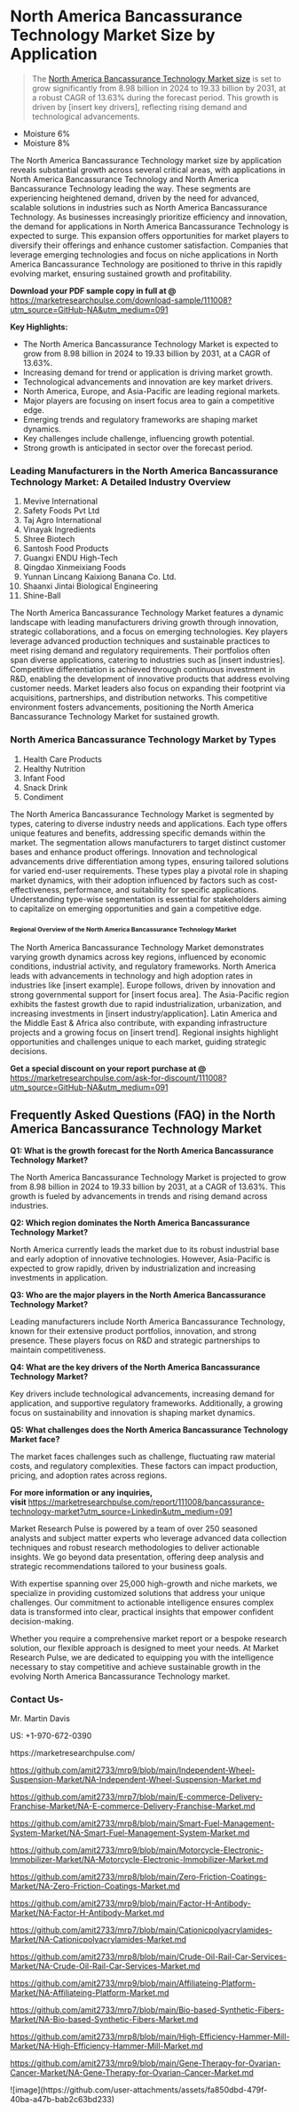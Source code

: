 <h1>North America Bancassurance Technology Market&nbsp;Size by Application</h1><blockquote><p>The <a href="https://marketresearchpulse.com/download-sample/111008?utm_source=GitHub-NA&amp;utm_medium=091">North America Bancassurance Technology Market size</a> is set to grow significantly from 8.98 billion in 2024 to 19.33 billion by 2031, at a robust CAGR of 13.63% during the forecast period. This growth is driven by [insert key drivers], reflecting rising demand and technological advancements.</p></blockquote><ul><li>Moisture 6% <li> Moisture 8%</li></ul><p>The North America Bancassurance Technology market size by application reveals substantial growth across several critical areas, with applications in North America Bancassurance Technology and North America Bancassurance Technology leading the way. These segments are experiencing heightened demand, driven by the need for advanced, scalable solutions in industries such as North America Bancassurance Technology. As businesses increasingly prioritize efficiency and innovation, the demand for applications in North America Bancassurance Technology is expected to surge. This expansion offers opportunities for market players to diversify their offerings and enhance customer satisfaction. Companies that leverage emerging technologies and focus on niche applications in North America Bancassurance Technology are positioned to thrive in this rapidly evolving market, ensuring sustained growth and profitability.</p><p><strong>Download your PDF sample copy in full at @ </strong><a href="https://marketresearchpulse.com/download-sample/111008?utm_source=GitHub-NA&amp;utm_medium=091">https://marketresearchpulse.com/download-sample/111008?utm_source=GitHub-NA&amp;utm_medium=091</a></p><p><strong>Key Highlights: </strong></p><ul><li>The North America Bancassurance Technology Market is expected to grow from 8.98 billion in 2024 to 19.33 billion by 2031, at a CAGR of 13.63%.</li><li>Increasing demand for trend or application is driving market growth.</li><li>Technological advancements and innovation are key market drivers.</li><li>North America, Europe, and Asia-Pacific are leading regional markets.</li><li>Major players are focusing on insert focus area to gain a competitive edge.</li><li>Emerging trends and regulatory frameworks are shaping market dynamics.</li><li>Key challenges include challenge, influencing growth potential.</li><li>Strong growth is anticipated in sector over the forecast period.</li></ul><h3>Leading Manufacturers in the North America Bancassurance Technology Market: A Detailed Industry Overview</h3><ol><li>Mevive International</li><li>Safety Foods Pvt Ltd</li><li>Taj Agro International</li><li>Vinayak Ingredients</li><li>Shree Biotech</li><li>Santosh Food Products</li><li>Guangxi ENDU High-Tech</li><li>Qingdao Xinmeixiang Foods</li><li>Yunnan Lincang Kaixiong Banana Co. Ltd.</li><li>Shaanxi Jintai Biological Engineering</li><li>Shine-Ball</li></ol><div class="flex max-w-full flex-col flex-grow"><div class="min-h-8 text-message flex w-full flex-col items-end gap-2 whitespace-normal break-words [.text-message+&amp;]:mt-5" dir="auto" data-message-author-role="assistant" data-message-id="fd8432e4-4910-450d-b182-61b7bfb0a01f" data-message-model-slug="gpt-4o"><div class="flex w-full flex-col gap-1 empty:hidden first:pt-[3px]"><div class="markdown prose w-full break-words dark:prose-invert light"><p>The North America Bancassurance Technology Market features a dynamic landscape with leading manufacturers driving growth through innovation, strategic collaborations, and a focus on emerging technologies. Key players leverage advanced production techniques and sustainable practices to meet rising demand and regulatory requirements. Their portfolios often span diverse applications, catering to industries such as [insert industries]. Competitive differentiation is achieved through continuous investment in R&amp;D, enabling the development of innovative products that address evolving customer needs. Market leaders also focus on expanding their footprint via acquisitions, partnerships, and distribution networks. This competitive environment fosters advancements, positioning the North America Bancassurance Technology Market for sustained growth.</p></div></div></div></div><h3>North America Bancassurance Technology Market by Types</h3><ol><li>Health Care Products <li> Healthy Nutrition <li> Infant Food <li> Snack Drink <li> Condiment</li></ol><div class="flex max-w-full flex-col flex-grow"><div class="min-h-8 text-message flex w-full flex-col items-end gap-2 whitespace-normal break-words [.text-message+&amp;]:mt-5" dir="auto" data-message-author-role="assistant" data-message-id="084470be-0bb7-4664-bddf-5156b4f41249" data-message-model-slug="gpt-4o-mini"><div class="flex w-full flex-col gap-1 empty:hidden first:pt-[3px]"><div class="markdown prose w-full break-words dark:prose-invert light"><p>The North America Bancassurance Technology Market is segmented by types, catering to diverse industry needs and applications. Each type offers unique features and benefits, addressing specific demands within the market. The segmentation allows manufacturers to target distinct customer bases and enhance product offerings. Innovation and technological advancements drive differentiation among types, ensuring tailored solutions for varied end-user requirements. These types play a pivotal role in shaping market dynamics, with their adoption influenced by factors such as cost-effectiveness, performance, and suitability for specific applications. Understanding type-wise segmentation is essential for stakeholders aiming to capitalize on emerging opportunities and gain a competitive edge.</p></div></div></div></div><h3><span style="font-size: 11px;">Regional Overview of the North America Bancassurance Technology Market</span></h3><div class="flex max-w-full flex-col flex-grow"><div class="min-h-8 text-message flex w-full flex-col items-end gap-2 whitespace-normal break-words [.text-message+&amp;]:mt-5" dir="auto" data-message-author-role="assistant" data-message-id="e9038762-ce64-4e30-91c9-9bd413514231" data-message-model-slug="gpt-4o-mini"><div class="flex w-full flex-col gap-1 empty:hidden first:pt-[3px]"><div class="markdown prose w-full break-words dark:prose-invert light"><p>The North America Bancassurance Technology Market demonstrates varying growth dynamics across key regions, influenced by economic conditions, industrial activity, and regulatory frameworks. North America leads with advancements in technology and high adoption rates in industries like [insert example]. Europe follows, driven by innovation and strong governmental support for [insert focus area]. The Asia-Pacific region exhibits the fastest growth due to rapid industrialization, urbanization, and increasing investments in [insert industry/application]. Latin America and the Middle East &amp; Africa also contribute, with expanding infrastructure projects and a growing focus on [insert trend]. Regional insights highlight opportunities and challenges unique to each market, guiding strategic decisions.</p></div></div></div></div><p><strong>Get a special discount on your report purchase at @ </strong><a href="https://marketresearchpulse.com/ask-for-discount/111008?utm_source=GitHub-NA&amp;utm_medium=091">https://marketresearchpulse.com/ask-for-discount/111008?utm_source=GitHub-NA&amp;utm_medium=091</a></p><h2>Frequently Asked Questions (FAQ) in the North America Bancassurance Technology Market</h2><p><strong>Q1: What is the growth forecast for the North America Bancassurance Technology Market?</strong></p><p>The North America Bancassurance Technology Market is projected to grow from 8.98 billion in 2024 to 19.33 billion by 2031, at a CAGR of 13.63%. This growth is fueled by advancements in trends and rising demand across industries.</p><p><strong>Q2: Which region dominates the North America Bancassurance Technology Market?</strong></p><p>North America currently leads the market due to its robust industrial base and early adoption of innovative technologies. However, Asia-Pacific is expected to grow rapidly, driven by industrialization and increasing investments in application.</p><p><strong>Q3: Who are the major players in the North America Bancassurance Technology Market?</strong></p><p>Leading manufacturers include North America Bancassurance Technology, known for their extensive product portfolios, innovation, and strong presence. These players focus on R&amp;D and strategic partnerships to maintain competitiveness.</p><p><strong>Q4: What are the key drivers of the North America Bancassurance Technology Market?</strong></p><p>Key drivers include technological advancements, increasing demand for application, and supportive regulatory frameworks. Additionally, a growing focus on sustainability and innovation is shaping market dynamics.</p><p><strong>Q5: What challenges does the North America Bancassurance Technology Market face?</strong></p><p>The market faces challenges such as challenge, fluctuating raw material costs, and regulatory complexities. These factors can impact production, pricing, and adoption rates across regions.</p><p><strong>For more information or any inquiries, visit&nbsp;</strong><a href="https://marketresearchpulse.com/report/111008/bancassurance-technology-market?utm_source=Linkedin&utm_medium=091">https://marketresearchpulse.com/report/111008/bancassurance-technology-market?utm_source=Linkedin&utm_medium=091</a></p><p>Market Research Pulse is powered by a team of over 250 seasoned analysts and subject matter experts who leverage advanced data collection techniques and robust research methodologies to deliver actionable insights. We go beyond data presentation, offering deep analysis and strategic recommendations tailored to your business goals.</p><p>With expertise spanning over 25,000 high-growth and niche markets, we specialize in providing customized solutions that address your unique challenges. Our commitment to actionable intelligence ensures complex data is transformed into clear, practical insights that empower confident decision-making.</p><p>Whether you require a comprehensive market report or a bespoke research solution, our flexible approach is designed to meet your needs. At Market Research Pulse, we are dedicated to equipping you with the intelligence necessary to stay competitive and achieve sustainable growth in the evolving North America Bancassurance Technology market.</p><h3><strong>Contact Us-</strong></h3><p>Mr. Martin Davis</p><p>US: +1-970-672-0390</p><p>https://marketresearchpulse.com/</p><p><a href="https://github.com/amit2733/mrp9/blob/main/Independent-Wheel-Suspension-Market/NA-Independent-Wheel-Suspension-Market.md">https://github.com/amit2733/mrp9/blob/main/Independent-Wheel-Suspension-Market/NA-Independent-Wheel-Suspension-Market.md</a></p><p><a href="https://github.com/amit2733/mrp7/blob/main/E-commerce-Delivery-Franchise-Market/NA-E-commerce-Delivery-Franchise-Market.md">https://github.com/amit2733/mrp7/blob/main/E-commerce-Delivery-Franchise-Market/NA-E-commerce-Delivery-Franchise-Market.md</a></p><p><a href="https://github.com/amit2733/mrp8/blob/main/Smart-Fuel-Management-System-Market/NA-Smart-Fuel-Management-System-Market.md">https://github.com/amit2733/mrp8/blob/main/Smart-Fuel-Management-System-Market/NA-Smart-Fuel-Management-System-Market.md</a></p><p><a href="https://github.com/amit2733/mrp9/blob/main/Motorcycle-Electronic-Immobilizer-Market/NA-Motorcycle-Electronic-Immobilizer-Market.md">https://github.com/amit2733/mrp9/blob/main/Motorcycle-Electronic-Immobilizer-Market/NA-Motorcycle-Electronic-Immobilizer-Market.md</a></p><p><a href="https://github.com/amit2733/mrp8/blob/main/Zero-Friction-Coatings-Market/NA-Zero-Friction-Coatings-Market.md">https://github.com/amit2733/mrp8/blob/main/Zero-Friction-Coatings-Market/NA-Zero-Friction-Coatings-Market.md</a></p><p><a href="https://github.com/amit2733/mrp9/blob/main/Factor-H-Antibody-Market/NA-Factor-H-Antibody-Market.md">https://github.com/amit2733/mrp9/blob/main/Factor-H-Antibody-Market/NA-Factor-H-Antibody-Market.md</a></p><p><a href="https://github.com/amit2733/mrp7/blob/main/Cationicpolyacrylamides-Market/NA-Cationicpolyacrylamides-Market.md">https://github.com/amit2733/mrp7/blob/main/Cationicpolyacrylamides-Market/NA-Cationicpolyacrylamides-Market.md</a></p><p><a href="https://github.com/amit2733/mrp8/blob/main/Crude-Oil-Rail-Car-Services-Market/NA-Crude-Oil-Rail-Car-Services-Market.md">https://github.com/amit2733/mrp8/blob/main/Crude-Oil-Rail-Car-Services-Market/NA-Crude-Oil-Rail-Car-Services-Market.md</a></p><p><a href="https://github.com/amit2733/mrp9/blob/main/Affiliateing-Platform-Market/NA-Affiliateing-Platform-Market.md">https://github.com/amit2733/mrp9/blob/main/Affiliateing-Platform-Market/NA-Affiliateing-Platform-Market.md</a></p><p><a href="https://github.com/amit2733/mrp7/blob/main/Bio-based-Synthetic-Fibers-Market/NA-Bio-based-Synthetic-Fibers-Market.md">https://github.com/amit2733/mrp7/blob/main/Bio-based-Synthetic-Fibers-Market/NA-Bio-based-Synthetic-Fibers-Market.md</a></p><p><a href="https://github.com/amit2733/mrp8/blob/main/High-Efficiency-Hammer-Mill-Market/NA-High-Efficiency-Hammer-Mill-Market.md">https://github.com/amit2733/mrp8/blob/main/High-Efficiency-Hammer-Mill-Market/NA-High-Efficiency-Hammer-Mill-Market.md</a></p><p><a href="https://github.com/amit2733/mrp9/blob/main/Gene-Therapy-for-Ovarian-Cancer-Market/NA-Gene-Therapy-for-Ovarian-Cancer-Market.md">https://github.com/amit2733/mrp9/blob/main/Gene-Therapy-for-Ovarian-Cancer-Market/NA-Gene-Therapy-for-Ovarian-Cancer-Market.md</a></p>
![image](https://github.com/user-attachments/assets/fa850dbd-479f-40ba-a47b-bab2c63bd233)
